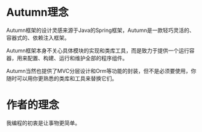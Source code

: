 Autumn理念
======

Autumn框架的设计灵感来源于Java的Spring框架，Autumn是一款轻巧灵活的、容器式的、依赖注入框架。

Autumn框架本身不关心具体模块的实现和类库工具，而是致力于提供一个运行容器，用来配置、构建、运行和维护全部的程序组件。

Autumn当然也提供了MVC分层设计和Orm等功能的封装，但不是必须要使用，你随时可以用你更熟悉的类库和工具来替换它们。


作者的理念
======

我编程的初衷是让事物更简单。